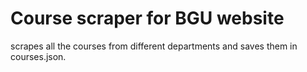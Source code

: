 # Course scraper for BGU website
scrapes all the courses from different departments and saves them in courses.json.